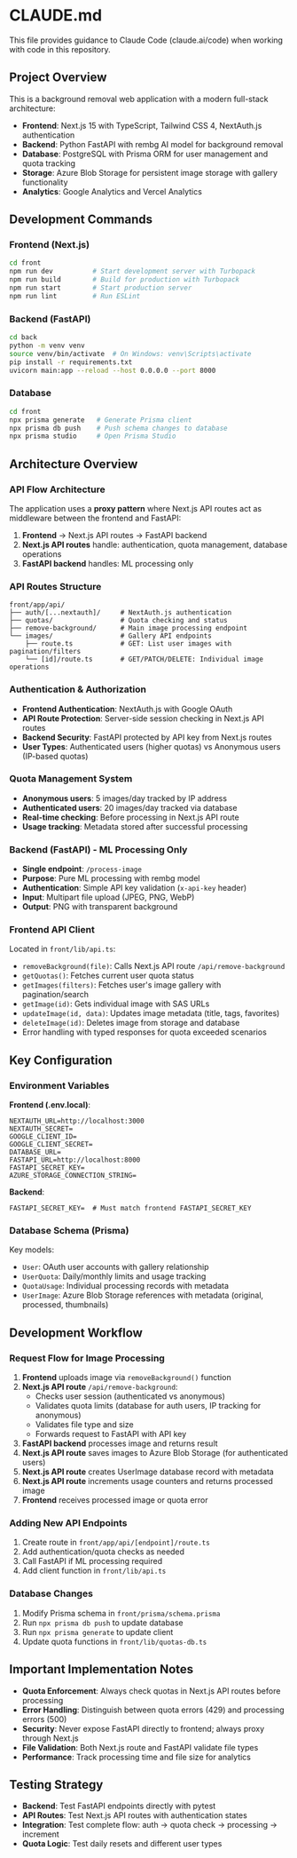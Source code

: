 # CLAUDE.md

This file provides guidance to Claude Code (claude.ai/code) when working with code in this repository.

## Project Overview

This is a background removal web application with a modern full-stack architecture:

- **Frontend**: Next.js 15 with TypeScript, Tailwind CSS 4, NextAuth.js authentication
- **Backend**: Python FastAPI with rembg AI model for background removal
- **Database**: PostgreSQL with Prisma ORM for user management and quota tracking
- **Storage**: Azure Blob Storage for persistent image storage with gallery functionality
- **Analytics**: Google Analytics and Vercel Analytics

## Development Commands

### Frontend (Next.js)

```bash
cd front
npm run dev          # Start development server with Turbopack
npm run build        # Build for production with Turbopack
npm run start        # Start production server
npm run lint         # Run ESLint
```

### Backend (FastAPI)

```bash
cd back
python -m venv venv
source venv/bin/activate  # On Windows: venv\Scripts\activate
pip install -r requirements.txt
uvicorn main:app --reload --host 0.0.0.0 --port 8000
```

### Database

```bash
cd front
npx prisma generate   # Generate Prisma client
npx prisma db push    # Push schema changes to database
npx prisma studio     # Open Prisma Studio
```

## Architecture Overview

### API Flow Architecture

The application uses a **proxy pattern** where Next.js API routes act as middleware between the frontend and FastAPI:

1. **Frontend** → Next.js API routes → FastAPI backend
2. **Next.js API routes** handle: authentication, quota management, database operations
3. **FastAPI backend** handles: ML processing only

### API Routes Structure

```
front/app/api/
├── auth/[...nextauth]/     # NextAuth.js authentication
├── quotas/                 # Quota checking and status
├── remove-background/      # Main image processing endpoint
└── images/                 # Gallery API endpoints
    ├── route.ts            # GET: List user images with pagination/filters
    └── [id]/route.ts       # GET/PATCH/DELETE: Individual image operations
```

### Authentication & Authorization

- **Frontend Authentication**: NextAuth.js with Google OAuth
- **API Route Protection**: Server-side session checking in Next.js API routes
- **Backend Security**: FastAPI protected by API key from Next.js routes
- **User Types**: Authenticated users (higher quotas) vs Anonymous users (IP-based quotas)

### Quota Management System

- **Anonymous users**: 5 images/day tracked by IP address
- **Authenticated users**: 20 images/day tracked via database
- **Real-time checking**: Before processing in Next.js API route
- **Usage tracking**: Metadata stored after successful processing

### Backend (FastAPI) - ML Processing Only

- **Single endpoint**: `/process-image`
- **Purpose**: Pure ML processing with rembg model
- **Authentication**: Simple API key validation (`x-api-key` header)
- **Input**: Multipart file upload (JPEG, PNG, WebP)
- **Output**: PNG with transparent background

### Frontend API Client

Located in `front/lib/api.ts`:

- `removeBackground(file)`: Calls Next.js API route `/api/remove-background`
- `getQuotas()`: Fetches current user quota status
- `getImages(filters)`: Fetches user's image gallery with pagination/search
- `getImage(id)`: Gets individual image with SAS URLs
- `updateImage(id, data)`: Updates image metadata (title, tags, favorites)
- `deleteImage(id)`: Deletes image from storage and database
- Error handling with typed responses for quota exceeded scenarios

## Key Configuration

### Environment Variables

**Frontend (.env.local)**:

```
NEXTAUTH_URL=http://localhost:3000
NEXTAUTH_SECRET=
GOOGLE_CLIENT_ID=
GOOGLE_CLIENT_SECRET=
DATABASE_URL=
FASTAPI_URL=http://localhost:8000
FASTAPI_SECRET_KEY=
AZURE_STORAGE_CONNECTION_STRING=
```

**Backend**:

```
FASTAPI_SECRET_KEY=  # Must match frontend FASTAPI_SECRET_KEY
```

### Database Schema (Prisma)

Key models:

- `User`: OAuth user accounts with gallery relationship
- `UserQuota`: Daily/monthly limits and usage tracking
- `QuotaUsage`: Individual processing records with metadata
- `UserImage`: Azure Blob Storage references with metadata (original, processed, thumbnails)

## Development Workflow

### Request Flow for Image Processing

1. **Frontend** uploads image via `removeBackground()` function
2. **Next.js API route** `/api/remove-background`:
   - Checks user session (authenticated vs anonymous)
   - Validates quota limits (database for auth users, IP tracking for anonymous)
   - Validates file type and size
   - Forwards request to FastAPI with API key
3. **FastAPI backend** processes image and returns result
4. **Next.js API route** saves images to Azure Blob Storage (for authenticated users)
5. **Next.js API route** creates UserImage database record with metadata
6. **Next.js API route** increments usage counters and returns processed image
7. **Frontend** receives processed image or quota error

### Adding New API Endpoints

1. Create route in `front/app/api/[endpoint]/route.ts`
2. Add authentication/quota checks as needed
3. Call FastAPI if ML processing required
4. Add client function in `front/lib/api.ts`

### Database Changes

1. Modify Prisma schema in `front/prisma/schema.prisma`
2. Run `npx prisma db push` to update database
3. Run `npx prisma generate` to update client
4. Update quota functions in `front/lib/quotas-db.ts`

## Important Implementation Notes

- **Quota Enforcement**: Always check quotas in Next.js API routes before processing
- **Error Handling**: Distinguish between quota errors (429) and processing errors (500)
- **Security**: Never expose FastAPI directly to frontend; always proxy through Next.js
- **File Validation**: Both Next.js route and FastAPI validate file types
- **Performance**: Track processing time and file size for analytics

## Testing Strategy

- **Backend**: Test FastAPI endpoints directly with pytest
- **API Routes**: Test Next.js API routes with authentication states
- **Integration**: Test complete flow: auth → quota check → processing → increment
- **Quota Logic**: Test daily resets and different user types
